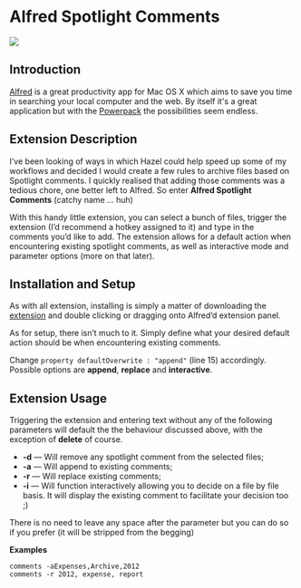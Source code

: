 # Alfred Spotlight Comments
![](http://cl.ly/image/341G3F20431H/Screen%20Shot%202013-01-05%20at%2002.55.15.png)

## Introduction

[Alfred][] is a great productivity app for Mac OS X which aims to save you time in searching your local computer and the web. By itself it's a great application but with the [Powerpack][]
the possibilities seem endless.


## Extension Description
I’ve been looking of ways in which Hazel could help speed up some of my workflows and decided I would create a few rules to archive files based on Spotlight comments. I quickly realised that adding those comments was a tedious chore, one better left to Alfred. So enter 
**Alfred Spotlight Comments** (catchy name ... huh)

With this handy little extension, you can select a bunch of files, trigger the extension (I’d recommend a hotkey assigned to it) and type in the comments you’d like to add. The extension allows for a default action when encountering existing spotlight comments, as well as interactive mode and parameter options (more on that later).

## Installation and Setup
As with all extension, installing is simply a matter of downloading the [extension](http://bit.ly/X7x1aU) and double clicking or dragging onto Alfred’d extension panel.

As for setup, there isn’t much to it. Simply define  what your desired default action should be when encountering existing comments.

Change `property defaultOverwrite : "append"` (line 15) accordingly. Possible options are **append**, **replace** and **interactive**.

## Extension Usage

Triggering the extension and entering text without any of the following parameters will default the the behaviour discussed above, with the exception of **delete** of course.

* **-d** — Will remove any spotlight comment from the selected files;
* **-a** — Will append to existing comments;
* **-r** — Will replace existing comments;
* **-i** — Will function interactively allowing you to decide on a file by file basis. It will display the existing comment to facilitate your decision too ;)

There is no need to leave any space after the parameter but you can do so if you prefer (it will be stripped from the begging)

**Examples**  

`comments -aExpenses,Archive,2012	`  
`comments -r 2012, expense, report`  










 [Alfred]: http://www.alfredapp.com
  [Powerpack]: http://www.alfredapp.com/powerpack/